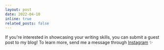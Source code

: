 ```yaml
---
layout: post
date: 2022-04-10
inline: true
related_posts: false
---
```


If you're interested in showcasing your writing skills, you can submit a guest post to my blog! To learn more, send me a message through [Instagram](https://www.instagram.com/dnr_pra/) :sparkles:
